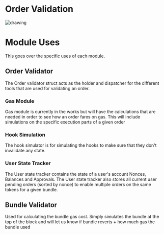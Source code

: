 # Order Validation
![drawing](../assets/validation.png)

# Module Uses
This goes over the specific uses of each module.
## Order Validator
The Order validator struct acts as the holder and dispatcher for the different
tools that are used for validating an order.
### Gas Module
Gas module is currently in the works but will have the calculations that are needed in order to see how an order fares on gas.
This will include simulations on the specific execution parts of a given order
### Hook Simulation
The hook simulator is for simulating the hooks to make sure that they don't invalidate any state.
### User State Tracker
The User state tracker contains the state of a user's account Nonces, Balances and Approvals. The User state tracker
also stores all current user pending orders (sorted by nonce) to enable multiple orders on the same tokens for a given bundle.

## Bundle Validator
Used for calculating the bundle gas cost. Simply simulates the bundle at the top of the block and will let us know if bundle 
reverts + how much gas the bundle used
